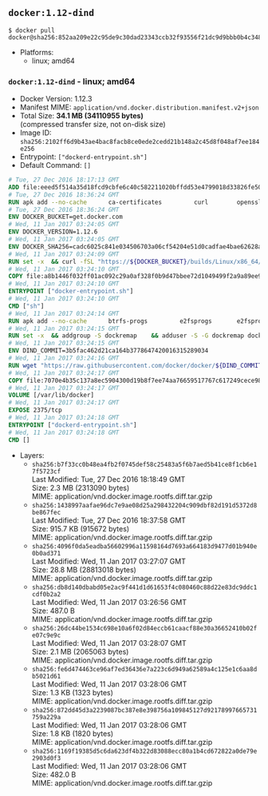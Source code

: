 ## `docker:1.12-dind`

```console
$ docker pull docker@sha256:852aa209e22c95de9c30dad23343ccb32f93556f21dc9d9bbb0b4c348e161c95
```

-	Platforms:
	-	linux; amd64

### `docker:1.12-dind` - linux; amd64

-	Docker Version: 1.12.3
-	Manifest MIME: `application/vnd.docker.distribution.manifest.v2+json`
-	Total Size: **34.1 MB (34110955 bytes)**  
	(compressed transfer size, not on-disk size)
-	Image ID: `sha256:2102ff6d9b43ae4bac8facb8ce0ede2cedd21b148a2c45d8f048af7ee184e256`
-	Entrypoint: `["dockerd-entrypoint.sh"]`
-	Default Command: `[]`

```dockerfile
# Tue, 27 Dec 2016 18:17:13 GMT
ADD file:eeed5f514a35d18fcd9cbfe6c40c582211020bffdd53e4799018d33826fe5067 in / 
# Tue, 27 Dec 2016 18:36:24 GMT
RUN apk add --no-cache 		ca-certificates 		curl 		openssl
# Tue, 27 Dec 2016 18:36:24 GMT
ENV DOCKER_BUCKET=get.docker.com
# Wed, 11 Jan 2017 03:24:05 GMT
ENV DOCKER_VERSION=1.12.6
# Wed, 11 Jan 2017 03:24:05 GMT
ENV DOCKER_SHA256=cadc6025c841e034506703a06cf54204e51d0cadfae4bae62628ac648d82efdd
# Wed, 11 Jan 2017 03:24:09 GMT
RUN set -x 	&& curl -fSL "https://${DOCKER_BUCKET}/builds/Linux/x86_64/docker-${DOCKER_VERSION}.tgz" -o docker.tgz 	&& echo "${DOCKER_SHA256} *docker.tgz" | sha256sum -c - 	&& tar -xzvf docker.tgz 	&& mv docker/* /usr/local/bin/ 	&& rmdir docker 	&& rm docker.tgz 	&& docker -v
# Wed, 11 Jan 2017 03:24:10 GMT
COPY file:a8b1446f032ff01ac092c29a0af328f0b9d47bbee72d1049499f2a9a89ee988a in /usr/local/bin/ 
# Wed, 11 Jan 2017 03:24:10 GMT
ENTRYPOINT ["docker-entrypoint.sh"]
# Wed, 11 Jan 2017 03:24:10 GMT
CMD ["sh"]
# Wed, 11 Jan 2017 03:24:14 GMT
RUN apk add --no-cache 		btrfs-progs 		e2fsprogs 		e2fsprogs-extra 		iptables 		xfsprogs 		xz
# Wed, 11 Jan 2017 03:24:15 GMT
RUN set -x 	&& addgroup -S dockremap 	&& adduser -S -G dockremap dockremap 	&& echo 'dockremap:165536:65536' >> /etc/subuid 	&& echo 'dockremap:165536:65536' >> /etc/subgid
# Wed, 11 Jan 2017 03:24:15 GMT
ENV DIND_COMMIT=3b5fac462d21ca164b3778647420016315289034
# Wed, 11 Jan 2017 03:24:16 GMT
RUN wget "https://raw.githubusercontent.com/docker/docker/${DIND_COMMIT}/hack/dind" -O /usr/local/bin/dind 	&& chmod +x /usr/local/bin/dind
# Wed, 11 Jan 2017 03:24:17 GMT
COPY file:7070e4b35c137a8ec5904300d19b8f7ee74aa76659517767c617249cece98a4a in /usr/local/bin/ 
# Wed, 11 Jan 2017 03:24:17 GMT
VOLUME [/var/lib/docker]
# Wed, 11 Jan 2017 03:24:17 GMT
EXPOSE 2375/tcp
# Wed, 11 Jan 2017 03:24:18 GMT
ENTRYPOINT ["dockerd-entrypoint.sh"]
# Wed, 11 Jan 2017 03:24:18 GMT
CMD []
```

-	Layers:
	-	`sha256:b7f33cc0b48ea4fb2f0745def58c25483a5f6b7aed5b41ce8f1cb6e17f5723cf`  
		Last Modified: Tue, 27 Dec 2016 18:18:49 GMT  
		Size: 2.3 MB (2313090 bytes)  
		MIME: application/vnd.docker.image.rootfs.diff.tar.gzip
	-	`sha256:1438997aafae96dc7e9ae08d25a298432204c909dbf82d191d5372d8be867fec`  
		Last Modified: Tue, 27 Dec 2016 18:37:58 GMT  
		Size: 915.7 KB (915672 bytes)  
		MIME: application/vnd.docker.image.rootfs.diff.tar.gzip
	-	`sha256:4096f0da5eadba56602996a11598164d7693a664183d9477d01b940e0b0ad371`  
		Last Modified: Wed, 11 Jan 2017 03:27:07 GMT  
		Size: 28.8 MB (28813018 bytes)  
		MIME: application/vnd.docker.image.rootfs.diff.tar.gzip
	-	`sha256:db8d140dbabd05e2ac9f441d1d61653f4c080460c88d22e83dc9ddc1cdf0b2a2`  
		Last Modified: Wed, 11 Jan 2017 03:26:56 GMT  
		Size: 487.0 B  
		MIME: application/vnd.docker.image.rootfs.diff.tar.gzip
	-	`sha256:26dc44be1534c698e10a6f02d84eccb61caacf88e30a36652410b02fe07c9e9c`  
		Last Modified: Wed, 11 Jan 2017 03:28:07 GMT  
		Size: 2.1 MB (2065063 bytes)  
		MIME: application/vnd.docker.image.rootfs.diff.tar.gzip
	-	`sha256:fe6d474463ce96af7ed36436e7a223c6d949a62589a4c125e1c6aa8db5021d61`  
		Last Modified: Wed, 11 Jan 2017 03:28:06 GMT  
		Size: 1.3 KB (1323 bytes)  
		MIME: application/vnd.docker.image.rootfs.diff.tar.gzip
	-	`sha256:872dd45d3a2239087bc387e8e398756a109845127d92178997665731759a229a`  
		Last Modified: Wed, 11 Jan 2017 03:28:06 GMT  
		Size: 1.8 KB (1820 bytes)  
		MIME: application/vnd.docker.image.rootfs.diff.tar.gzip
	-	`sha256:1169f19385d5c6da623df4b322d83088ecc80a1b4cd672822a0de79e2903d0f3`  
		Last Modified: Wed, 11 Jan 2017 03:28:06 GMT  
		Size: 482.0 B  
		MIME: application/vnd.docker.image.rootfs.diff.tar.gzip
